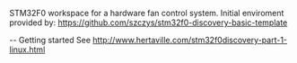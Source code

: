 STM32F0 workspace for a hardware fan control system. Initial enviroment provided by:
https://github.com/szczys/stm32f0-discovery-basic-template

-- Getting started
See http://www.hertaville.com/stm32f0discovery-part-1-linux.html

